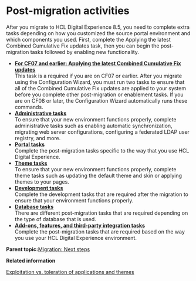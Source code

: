 # Post-migration activities

After you migrate to HCL Digital Experience 8.5, you need to complete extra tasks depending on how you customized the source portal environment and which components you used. First, complete the Applying the latest Combined Cumulative Fix updates task, then you can begin the post-migration tasks followed by enabling new functionality.

-   **[For CF07 and earlier: Applying the latest Combined Cumulative Fix updates](../migrate/mig_post_cf.md)**  
This task is a required if you are on CF07 or earlier. After you migrate using the Configuration Wizard, you must run two tasks to ensure that all of the Combined Cumulative Fix updates are applied to your system before you complete other post-migration or enablement tasks. If you are on CF08 or later, the Configuration Wizard automatically runs these commands.
-   **[Administrative tasks](../migrate/mig_post_admintasks.md)**  
To ensure that your new environment functions properly, complete administrative tasks such as enabling automatic synchronization, migrating web server configurations, configuring a federated LDAP user registry, and more.
-   **[Portal tasks](../migrate/mig_post_portaltasks.md)**  
Complete the post-migration tasks specific to the way that you use HCL Digital Experience.
-   **[Theme tasks](../migrate/mig_post_themetasks.md)**  
To ensure that your new environment functions properly, complete theme tasks such as updating the default theme and skin or applying themes to your pages.
-   **[Development tasks](../migrate/mig_post_devtasks.md)**  
Complete the development tasks that are required after the migration to ensure that your environment functions properly.
-   **[Database tasks](../migrate/mig_post_dbtasks.md)**  
There are different post-migration tasks that are required depending on the type of database that is used.
-   **[Add-ons, features, and third-party integration tasks](../migrate/mig_post_ptl_int_addon.md)**  
Complete the post-migration tasks that are required based on the way you use your HCL Digital Experience environment.

**Parent topic:**[Migration: Next steps](../migrate/mig_nextsteps.md)

**Related information**  


[Exploitation vs. toleration of applications and themes](../migrate/mig_plan_exp_v_tol.md)

